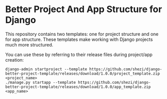 # Better Project And App Structure for Django

This repository contains two templates: one for project structure and one for app structure. These templates make
working with Django projects much more structured.

You can use these by referring to their release files during project/app creation:

    django-admin startproject --template https://github.com/shezi/django-better-project-template/releases/download/1.0.0/project_template.zip <project_name>
    ./manage.py startapp --template https://github.com/shezi/django-better-project-template/releases/download/1.0.0/app_template.zip <app_name>

